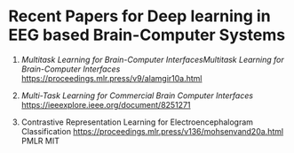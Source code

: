 # Recent Papers for Deep learning in EEG based Brain-Computer Systems


1. *Multitask Learning for Brain-Computer InterfacesMultitask Learning for Brain-Computer Interfaces*
 https://proceedings.mlr.press/v9/alamgir10a.html  

2. *Multi-Task Learning for Commercial Brain Computer Interfaces*  
https://ieeexplore.ieee.org/document/8251271

3. Contrastive Representation Learning for Electroencephalogram Classification
https://proceedings.mlr.press/v136/mohsenvand20a.html PMLR MIT
